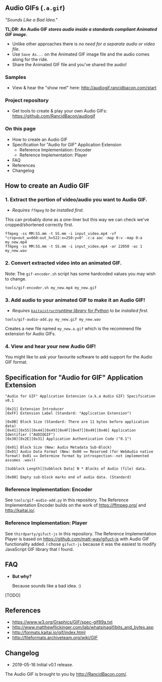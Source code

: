 ## Audio GIFs (`.a.gif`)

*"Sounds Like a Bad Idea."*

**TL;DR:** **An Audio GIF *stores audio inside a standards compliant Animated GIF image*.**

 * Unlike other approaches there is *no need for a separate audio or video file*.
 * Use `Save As...` on the Animated GIF image file and the audio comes along for the ride.
 * Share the Animated GIF file and you've shared the audio!

### Samples

 * View & hear the "show reel" here: <http://audiogif.rancidbacon.com/start>

### Project repository

 * Get tools to create & play your own Audio GIFs: <https://github.com/RancidBacon/audiogif>


### On this page

 * How to create an Audio GIF
 * Specification for "Audio for GIF" Application Extension
    * Reference Implementation: Encoder
    * Reference Implementation: Player
 * FAQ
 * References
 * Changelog

## How to create an Audio GIF

### 1. Extract the portion of video/audio you want to Audio GIF.

  * *Requires `ffmpeg` to be installed first.*

This can probably done as a one-liner but this way we can check
we've cropped/shortened correctly first.

```
ffmpeg -ss MM:SS.mm -t SS.mm -i input_video.mp4 -vf "crop=out_w=660:out_h=522:x=250:y=0" -c:a aac -map 0:v -map 0:a my_new.mp4
ffmpeg -ss MM:SS.mm -t SS.mm -i input_video.mp4 -ar 22050 -ac 1 my_new.wav
```

### 2. Convert extracted video into an animated GIF.

Note: The `gif-encoder.sh` script has some hardcoded values you may wish to change.

```
tools/gif-encoder.sh my_new.mp4 my_new.gif
```

### 3. Add audio to your animated GIF to make it an Audio GIF!

  * *Requires [`kaitaistruct`runtime library for Python](https://pypi.org/project/kaitaistruct/) to be installed first.*

```
tools/gif-audio-add.py my_new.gif my_new.wav
```

Creates a new file named `my_new.a.gif` which is the recommend file extension for Audio GIFs.

### 4. View and hear your new Audio GIF!

You might like to ask your favourite software to add support for the Audio GIF format.



## Specification for "Audio for GIF" Application Extension

```
"Audio for GIF" Application Extension (a.k.a Audio GIF) Specification v0.1

[0x21] Extension Introducer
[0xFF] Extension Label (Standard: "Application Extension")

[0x0B] Block Size (Standard: There are 11 bytes before application data)
[0x41][0x55][0x44][0x49][0x4F][0x47][0x49][0x46] Application Identifier ("AUDIOGIF")
[0x30][0x2E][0x31] Application Authentication Code ("0.1")

[0x01] Block Size (New: Audio Metadata Sub-Block)
[0x01] Audio Data Format (New: 0x00 == Reserved (for WebAudio native format) 0x01 == Determine format by introspection--not implemented assumes .wav))

[Subblock Length][Subblock Data] N * Blocks of Audio (file) data.

[0x00] Empty sub-block marks end of audio data. (Standard)
```

### Reference Implementation: Encoder

See `tools/gif-audio-add.py` in this repository. The Reference Implementation Encoder builds on the work of <https://ffmpeg.org/> and <http://kaitai.io/>.

### Reference Implementation: Player

See `thirdparty/gifuct-js` in this repository. The Reference Implementation Player is based on <https://github.com/matt-way/gifuct-js> with Audio GIF functionality added. I chose `gifuct-js`  because it was the easiest to modify JavaScript GIF library that I found.


## FAQ

* **But why?**

  Because sounds like a bad idea. :)

[TODO]

## References

* <https://www.w3.org/Graphics/GIF/spec-gif89a.txt>
* <http://www.matthewflickinger.com/lab/whatsinagif/bits_and_bytes.asp>
* <http://formats.kaitai.io/gif/index.html>
* <http://fileformats.archiveteam.org/wiki/GIF>

## Changelog

* 2019-05-16 Initial v0.1 release.

The Audio GIF is brought to you by <http://RancidBacon.com/>.
